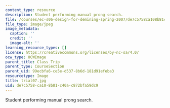 ```yaml
---
content_type: resource
description: Student performing manual prong search.
file: /courses/ec-s06-design-for-demining-spring-2007/de7c5758ca108b81c40ac872bfa59dc9_trial07.jpg
file_type: image/jpeg
image_metadata:
  caption: ''
  credit: ''
  image-alt: ''
learning_resource_types: []
license: https://creativecommons.org/licenses/by-nc-sa/4.0/
ocw_type: OCWImage
parent_title: Class Trip
parent_type: CourseSection
parent_uid: 99ecbfa6-ce5e-d537-8b6d-181d91efeba3
resourcetype: Image
title: trial07.jpg
uid: de7c5758-ca10-8b81-c40a-c872bfa59dc9
---
```

Student performing manual prong search.